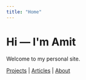 ```yaml
---
title: "Home"
---
```


# Hi — I'm Amit

Welcome to my personal site.

[Projects](/projects/) | [Articles](/articles/) | [About](about.md)
